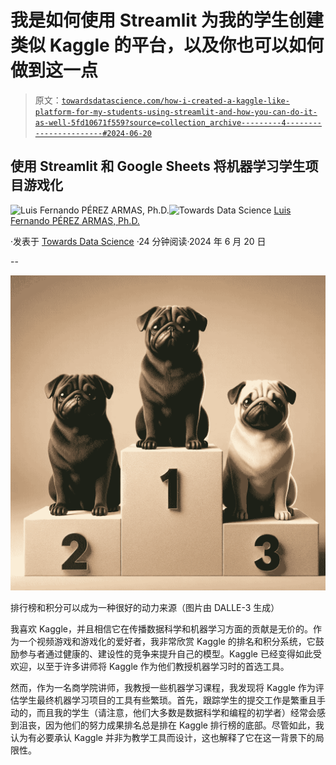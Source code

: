 # 我是如何使用 Streamlit 为我的学生创建类似 Kaggle 的平台，以及你也可以如何做到这一点

> 原文：[`towardsdatascience.com/how-i-created-a-kaggle-like-platform-for-my-students-using-streamlit-and-how-you-can-do-it-as-well-5fd10671f559?source=collection_archive---------4-----------------------#2024-06-20`](https://towardsdatascience.com/how-i-created-a-kaggle-like-platform-for-my-students-using-streamlit-and-how-you-can-do-it-as-well-5fd10671f559?source=collection_archive---------4-----------------------#2024-06-20)

## 使用 Streamlit 和 Google Sheets 将机器学习学生项目游戏化

[](https://medium.com/@luisfernandopa1212?source=post_page---byline--5fd10671f559--------------------------------)![Luis Fernando PÉREZ ARMAS, Ph.D.](https://medium.com/@luisfernandopa1212?source=post_page---byline--5fd10671f559--------------------------------)[](https://towardsdatascience.com/?source=post_page---byline--5fd10671f559--------------------------------)![Towards Data Science](https://towardsdatascience.com/?source=post_page---byline--5fd10671f559--------------------------------) [Luis Fernando PÉREZ ARMAS, Ph.D.](https://medium.com/@luisfernandopa1212?source=post_page---byline--5fd10671f559--------------------------------)

·发表于 [Towards Data Science](https://towardsdatascience.com/?source=post_page---byline--5fd10671f559--------------------------------) ·24 分钟阅读·2024 年 6 月 20 日

--

![](img/c7b5638ea2168f3466367312a06475a7.png)

排行榜和积分可以成为一种很好的动力来源（图片由 DALLE-3 生成）

我喜欢 Kaggle，并且相信它在传播数据科学和机器学习方面的贡献是无价的。作为一个视频游戏和游戏化的爱好者，我非常欣赏 Kaggle 的排名和积分系统，它鼓励参与者通过健康的、建设性的竞争来提升自己的模型。Kaggle 已经变得如此受欢迎，以至于许多讲师将 Kaggle 作为他们教授机器学习时的首选工具。

然而，作为一名商学院讲师，我教授一些机器学习课程，我发现将 Kaggle 作为评估学生最终机器学习项目的工具有些繁琐。首先，跟踪学生的提交工作是繁重且手动的，而且我的学生（请注意，他们大多数是数据科学和编程的初学者）经常会感到沮丧，因为他们的努力成果排名总是排在 Kaggle 排行榜的底部。尽管如此，我认为有必要承认 Kaggle 并非为教学工具而设计，这也解释了它在这一背景下的局限性。
